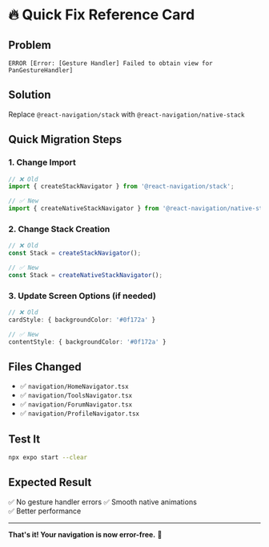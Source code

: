 # 🔥 Quick Fix Reference Card

## Problem
```
ERROR [Error: [Gesture Handler] Failed to obtain view for PanGestureHandler]
```

## Solution
Replace `@react-navigation/stack` with `@react-navigation/native-stack`

## Quick Migration Steps

### 1. Change Import
```typescript
// ❌ Old
import { createStackNavigator } from '@react-navigation/stack';

// ✅ New
import { createNativeStackNavigator } from '@react-navigation/native-stack';
```

### 2. Change Stack Creation
```typescript
// ❌ Old
const Stack = createStackNavigator();

// ✅ New
const Stack = createNativeStackNavigator();
```

### 3. Update Screen Options (if needed)
```typescript
// ❌ Old
cardStyle: { backgroundColor: '#0f172a' }

// ✅ New
contentStyle: { backgroundColor: '#0f172a' }
```

## Files Changed
- ✅ `navigation/HomeNavigator.tsx`
- ✅ `navigation/ToolsNavigator.tsx`
- ✅ `navigation/ForumNavigator.tsx`
- ✅ `navigation/ProfileNavigator.tsx`

## Test It
```bash
npx expo start --clear
```

## Expected Result
✅ No gesture handler errors
✅ Smooth native animations  
✅ Better performance

---

**That's it! Your navigation is now error-free.** 🎉
